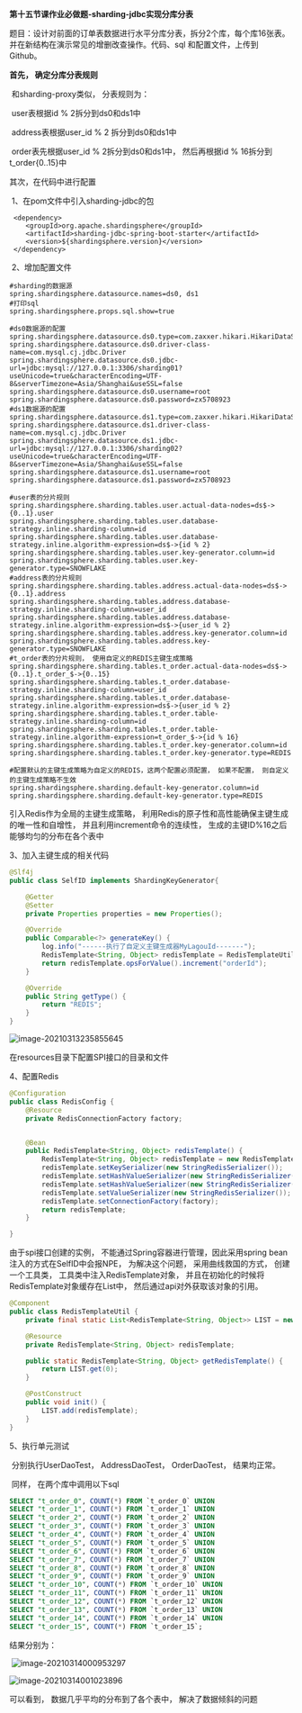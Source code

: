 **第十五节课作业必做题-sharding-jdbc实现分库分表**

题目：设计对前面的订单表数据进行水平分库分表，拆分2个库，每个库16张表。并在新结构在演示常见的增删改查操作。代码、sql 和配置文件，上传到 Github。



**首先， 确定分库分表规则**

​	和sharding-proxy类似， 分表规则为：

​		user表根据id % 2拆分到ds0和ds1中

​		address表根据user_id % 2 拆分到ds0和ds1中

​		order表先根据user_id % 2拆分到ds0和ds1中， 然后再根据id % 16拆分到t_order{0..15}中

其次，在代码中进行配置

​	1、在pom文件中引入sharding-jdbc的包

```pom
 <dependency>
 	<groupId>org.apache.shardingsphere</groupId>
 	<artifactId>sharding-jdbc-spring-boot-starter</artifactId>
 	<version>${shardingsphere.version}</version>
 </dependency>
```

​	2、增加配置文件

```properties
#sharding的数据源
spring.shardingsphere.datasource.names=ds0, ds1
#打印sql
spring.shardingsphere.props.sql.show=true

#ds0数据源的配置
spring.shardingsphere.datasource.ds0.type=com.zaxxer.hikari.HikariDataSource
spring.shardingsphere.datasource.ds0.driver-class-name=com.mysql.cj.jdbc.Driver
spring.shardingsphere.datasource.ds0.jdbc-url=jdbc:mysql://127.0.0.1:3306/sharding01?useUnicode=true&characterEncoding=UTF-8&serverTimezone=Asia/Shanghai&useSSL=false
spring.shardingsphere.datasource.ds0.username=root
spring.shardingsphere.datasource.ds0.password=zx5708923
#ds1数据源的配置
spring.shardingsphere.datasource.ds1.type=com.zaxxer.hikari.HikariDataSource
spring.shardingsphere.datasource.ds1.driver-class-name=com.mysql.cj.jdbc.Driver
spring.shardingsphere.datasource.ds1.jdbc-url=jdbc:mysql://127.0.0.1:3306/sharding02?useUnicode=true&characterEncoding=UTF-8&serverTimezone=Asia/Shanghai&useSSL=false
spring.shardingsphere.datasource.ds1.username=root
spring.shardingsphere.datasource.ds1.password=zx5708923

#user表的分片规则
spring.shardingsphere.sharding.tables.user.actual-data-nodes=ds$->{0..1}.user
spring.shardingsphere.sharding.tables.user.database-strategy.inline.sharding-column=id
spring.shardingsphere.sharding.tables.user.database-strategy.inline.algorithm-expression=ds$->{id % 2}
spring.shardingsphere.sharding.tables.user.key-generator.column=id
spring.shardingsphere.sharding.tables.user.key-generator.type=SNOWFLAKE
#address表的分片规则
spring.shardingsphere.sharding.tables.address.actual-data-nodes=ds$->{0..1}.address
spring.shardingsphere.sharding.tables.address.database-strategy.inline.sharding-column=user_id
spring.shardingsphere.sharding.tables.address.database-strategy.inline.algorithm-expression=ds$->{user_id % 2}
spring.shardingsphere.sharding.tables.address.key-generator.column=id
spring.shardingsphere.sharding.tables.address.key-generator.type=SNOWFLAKE
#t_order表的分片规则， 使用自定义的REDIS主键生成策略
spring.shardingsphere.sharding.tables.t_order.actual-data-nodes=ds$->{0..1}.t_order_$->{0..15}
spring.shardingsphere.sharding.tables.t_order.database-strategy.inline.sharding-column=user_id
spring.shardingsphere.sharding.tables.t_order.database-strategy.inline.algorithm-expression=ds$->{user_id % 2}
spring.shardingsphere.sharding.tables.t_order.table-strategy.inline.sharding-column=id
spring.shardingsphere.sharding.tables.t_order.table-strategy.inline.algorithm-expression=t_order_$->{id % 16}
spring.shardingsphere.sharding.tables.t_order.key-generator.column=id
spring.shardingsphere.sharding.tables.t_order.key-generator.type=REDIS

#配置默认的主键生成策略为自定义的REDIS，这两个配置必须配置， 如果不配置， 则自定义的主键生成策略不生效
spring.shardingsphere.sharding.default-key-generator.column=id
spring.shardingsphere.sharding.default-key-generator.type=REDIS
```

引入Redis作为全局的主键生成策略， 利用Redis的原子性和高性能确保主键生成的唯一性和自增性， 并且利用increment命令的连续性， 生成的主键ID%16之后能够均匀的分布在各个表中

3、加入主键生成的相关代码

```java
@Slf4j
public class SelfID implements ShardingKeyGenerator{

    @Getter
    @Setter
    private Properties properties = new Properties();

    @Override
    public Comparable<?> generateKey() {
        log.info("------执行了自定义主键生成器MyLagouId-------");
        RedisTemplate<String, Object> redisTemplate = RedisTemplateUtil.getRedisTemplate();
        return redisTemplate.opsForValue().increment("orderId");
    }

    @Override
    public String getType() {
        return "REDIS";
    }
}

```

![image-20210313235855645](C:\Users\xiaowenhou\AppData\Roaming\Typora\typora-user-images\image-20210313235855645.png)

在resources目录下配置SPI接口的目录和文件

4、配置Redis

```java
@Configuration
public class RedisConfig {
    @Resource
    private RedisConnectionFactory factory;


    @Bean
    public RedisTemplate<String, Object> redisTemplate() {
        RedisTemplate<String, Object> redisTemplate = new RedisTemplate<>();
        redisTemplate.setKeySerializer(new StringRedisSerializer());
        redisTemplate.setHashValueSerializer(new StringRedisSerializer());
        redisTemplate.setHashValueSerializer(new StringRedisSerializer());
        redisTemplate.setValueSerializer(new StringRedisSerializer());
        redisTemplate.setConnectionFactory(factory);
        return redisTemplate;
    }

}
```

由于spi接口创建的实例， 不能通过Spring容器进行管理，因此采用spring bean注入的方式在SelfID中会报NPE， 为解决这个问题， 采用曲线救国的方式， 创建一个工具类， 工具类中注入RedisTemplate对象， 并且在初始化的时候将RedisTemplate对象缓存在List中， 然后通过api对外获取该对象的引用。

```java
@Component
public class RedisTemplateUtil {
    private final static List<RedisTemplate<String, Object>> LIST = new ArrayList<>();

    @Resource
    private RedisTemplate<String, Object> redisTemplate;

    public static RedisTemplate<String, Object> getRedisTemplate() {
        return LIST.get(0);
    }

    @PostConstruct
    public void init() {
        LIST.add(redisTemplate);
    }
}

```

5、执行单元测试

​	分别执行UserDaoTest， AddressDaoTest， OrderDaoTest， 结果均正常。

​	同样， 在两个库中调用以下sql

```sql
SELECT "t_order_0", COUNT(*) FROM `t_order_0` UNION
SELECT "t_order_1", COUNT(*) FROM `t_order_1` UNION
SELECT "t_order_2", COUNT(*) FROM `t_order_2` UNION
SELECT "t_order_3", COUNT(*) FROM `t_order_3` UNION
SELECT "t_order_4", COUNT(*) FROM `t_order_4` UNION
SELECT "t_order_5", COUNT(*) FROM `t_order_5` UNION
SELECT "t_order_6", COUNT(*) FROM `t_order_6` UNION
SELECT "t_order_7", COUNT(*) FROM `t_order_7` UNION
SELECT "t_order_8", COUNT(*) FROM `t_order_8` UNION
SELECT "t_order_9", COUNT(*) FROM `t_order_9` UNION
SELECT "t_order_10", COUNT(*) FROM `t_order_10` UNION
SELECT "t_order_11", COUNT(*) FROM `t_order_11` UNION
SELECT "t_order_12", COUNT(*) FROM `t_order_12` UNION
SELECT "t_order_13", COUNT(*) FROM `t_order_13` UNION
SELECT "t_order_14", COUNT(*) FROM `t_order_14` UNION
SELECT "t_order_15", COUNT(*) FROM `t_order_15`;
```

结果分别为：

​	![image-20210314000953297](C:\Users\xiaowenhou\AppData\Roaming\Typora\typora-user-images\image-20210314000953297.png)

![image-20210314001023896](C:\Users\xiaowenhou\AppData\Roaming\Typora\typora-user-images\image-20210314001023896.png)

可以看到， 数据几乎平均的分布到了各个表中， 解决了数据倾斜的问题

